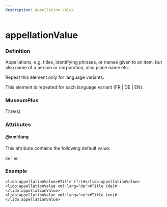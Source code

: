 ```yaml
---
description: Appellation Value
---
```


# appellationValue

### Definition

Appellations, e.g. titles, identifying phrases, or names given to an item, but also name of a person or corporation, also place name etc.

Repeat this element only for language variants.

This element is repeated for each language variant \(FR \| DE \| EN\).

### MuseumPlus

 Titre\(s\)

### Attributes

#### @xml:lang

This attribute contains the following default value:

`de` \| `en`

### Example

```markup
<lido:appellationValue>#Title (fr)#</lido:appellationValue>
<lido:appellationValue xml:lang="de">#Title (de)#</lido:appellationValue>
<lido:appellationValue xml:lang="en">#Title (en)#</lido:appellationValue>
```

